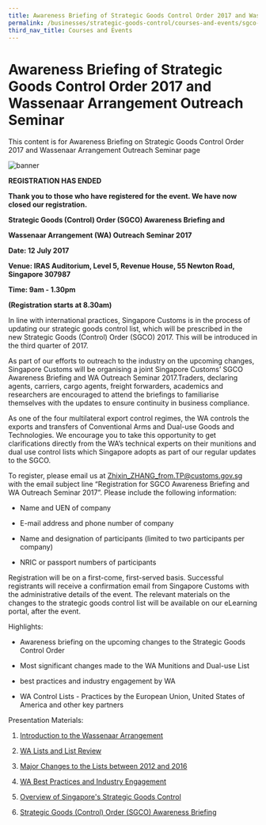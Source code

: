 ```yaml
---
title: Awareness Briefing of Strategic Goods Control Order 2017 and Wassenaar Arrangement Outreach Seminar
permalink: /businesses/strategic-goods-control/courses-and-events/sgco-awareness-briefing-and-wa-outreach-seminar
third_nav_title: Courses and Events
---
```


# Awareness Briefing of Strategic Goods Control Order 2017 and Wassenaar Arrangement Outreach Seminar

This content is for Awareness Briefing on Strategic Goods Control Order 2017 and Wassenaar Arrangement Outreach Seminar page

![banner](/images/Wassenaar-Arrangement-Outreach-Seminar-Banner.png)

**REGISTRATION HAS ENDED**

**Thank you to those who have registered for the event. We have now closed our registration.**

**Strategic Goods (Control) Order (SGCO) Awareness Briefing and**

**Wassenaar Arrangement (WA) Outreach Seminar 2017**

**Date: 12 July 2017**

**Venue: IRAS Auditorium, Level 5, Revenue House, 55 Newton Road, Singapore 307987**

**Time: 9am - 1.30pm**

**(Registration starts at 8.30am)**

In line with international practices, Singapore Customs is in the process of updating our strategic goods control list, which will be prescribed in the new Strategic Goods (Control) Order (SGCO) 2017. This will be introduced in the third quarter of 2017.

As part of our efforts to outreach to the industry on the upcoming changes, Singapore Customs will be organising a joint Singapore Customs’ SGCO Awareness Briefing and WA Outreach Seminar 2017.Traders, declaring agents, carriers, cargo agents, freight forwarders, academics and researchers are encouraged to attend the briefings to familiarise themselves with the updates to ensure continuity in business compliance.

As one of the four multilateral export control regimes, the WA controls the exports and transfers of Conventional Arms and Dual-use Goods and Technologies. We encourage you to take this opportunity to get clarifications directly from the WA’s technical experts on their munitions and dual use control lists which Singapore adopts as part of our regular updates to the SGCO.

To register, please email us at [Zhixin_ZHANG_from.TP@customs.gov.sg](mailto:Zhixin_ZHANG_from.TP@customs.gov.sg) with the email subject line “Registration for SGCO Awareness Briefing and WA Outreach Seminar 2017”. Please include the following information:

-   Name and UEN of company
    
-   E-mail address and phone number of company
    
-   Name and designation of participants (limited to two participants per company)
    
-   NRIC or passport numbers of participants
    

Registration will be on a  first-come, first-served basis. Successful registrants will receive a confirmation email from Singapore Customs with the administrative details of the event. The relevant materials on the changes to the strategic goods control list will be available on our eLearning portal, after the event.

Highlights:

-   Awareness briefing on the upcoming changes to the Strategic Goods Control Order
    
-   Most significant changes made to the WA Munitions and Dual-use List
    
-   best practices and industry engagement by WA
    
-   WA Control Lists - Practices by the European Union, United States of America and other key partners
    

Presentation Materials:

1.  [Introduction to the Wassenaar Arrangement](/documents/businesses/2-Singapore-Introduction-to-the-WA.pptx)

2.  [WA Lists and List Review](/documents/businesses/3-introduction-to-the-wa-lists--eg-chair.ppt)

3.  [Major Changes to the Lists between 2012 and 2016](/documents/businesses/4-changes-made-to-the-lists-20122016.ppt)

4.  [WA Best Practices and Industry Engagement](/documents/businesses/singapore-2017--hos--wa-best-practices-and-industry-engagement-updated--6-july-950am.pptx)

5.  [Overview of Singapore's Strategic Goods Control](/documents/businesses/5-overview-of-singapores-strategic-goods-controlfinal.pdf)

6.  [Strategic Goods (Control) Order (SGCO) Awareness Briefing](/documents/businesses/sgco-2017-awareness-briefing-12-jul-2017.pdf)
